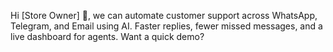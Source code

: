 Hi [Store Owner] 👋, we can automate customer support across WhatsApp, Telegram, and Email using AI. Faster replies, fewer missed messages, and a live dashboard for agents. Want a quick demo?
